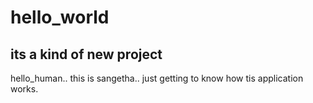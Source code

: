 # hello_world
its a kind of new project
-------
hello_human..
this is sangetha..
just getting to know how tis application works. 
